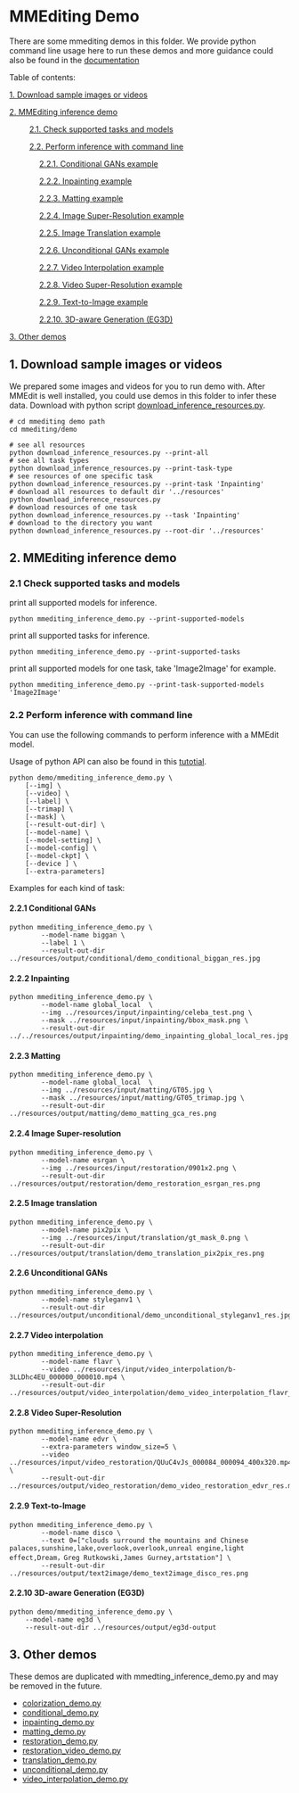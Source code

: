 # MMEditing Demo

There are some mmediting demos in this folder. We provide python command line usage here to run these demos and more guidance could also be found in the [documentation](https://mmediting.readthedocs.io/en/dev-1.x/user_guides/3_inference.html)

Table of contents:

[1. Download sample images or videos](#1-download-sample-images-or-videos)

[2. MMEditing inference demo](#2-mmediting-inference-demo)

&#8195;    [2.1. Check supported tasks and models](#21-check-supported-tasks-and-models)

&#8195;    [2.2. Perform inference with command line](#22-perform-inference-with-command-line)

&#8195;      [2.2.1. Conditional GANs example](#221-conditional-gans)

&#8195;      [2.2.2. Inpainting example](#222-inpainting)

&#8195;      [2.2.3. Matting example](#223-matting)

&#8195;      [2.2.4. Image Super-Resolution example](#224-image-super-resolution)

&#8195;      [2.2.5. Image Translation example](#225-image-translation)

&#8195;      [2.2.6. Unconditional GANs example](#226-unconditional-gans)

&#8195;      [2.2.7. Video Interpolation example](#227-video-interpolation)

&#8195;      [2.2.8. Video Super-Resolution example](#228-video-super-resolution)

&#8195;      [2.2.9. Text-to-Image example](#229-text-to-image)

&#8195;      [2.2.10. 3D-aware Generation (EG3D)](#2210-3d-aware-generation-eg3d)

[3. Other demos](#3-other-demos)

## 1. Download sample images or videos

We prepared some images and videos for you to run demo with. After MMEdit is well installed, you could use demos in this folder to infer these data.
Download with python script [download_inference_resources.py](./download_inference_resources.py).

```shell
# cd mmediting demo path
cd mmediting/demo

# see all resources
python download_inference_resources.py --print-all
# see all task types
python download_inference_resources.py --print-task-type
# see resources of one specific task
python download_inference_resources.py --print-task 'Inpainting'
# download all resources to default dir '../resources'
python download_inference_resources.py
# download resources of one task
python download_inference_resources.py --task 'Inpainting'
# download to the directory you want
python download_inference_resources.py --root-dir '../resources'
```

## 2. MMEditing inference demo

### 2.1 Check supported tasks and models

print all supported models for inference.

```shell
python mmediting_inference_demo.py --print-supported-models
```

print all supported tasks for inference.

```shell
python mmediting_inference_demo.py --print-supported-tasks
```

print all supported models for one task, take 'Image2Image' for example.

```shell
python mmediting_inference_demo.py --print-task-supported-models 'Image2Image'
```

### 2.2 Perform inference with command line

You can use the following commands to perform inference with a MMEdit model.

Usage of python API can also be found in this [tutotial](./mmediting_inference_tutorial.ipynb).

```shell
python demo/mmediting_inference_demo.py \
    [--img] \
    [--video] \
    [--label] \
    [--trimap] \
    [--mask] \
    [--result-out-dir] \
    [--model-name] \
    [--model-setting] \
    [--model-config] \
    [--model-ckpt] \
    [--device ] \
    [--extra-parameters]
```

Examples for each kind of task:

#### 2.2.1 Conditional GANs

```shell
python mmediting_inference_demo.py \
        --model-name biggan \
        --label 1 \
        --result-out-dir ../resources/output/conditional/demo_conditional_biggan_res.jpg
```

#### 2.2.2 Inpainting

```shell
python mmediting_inference_demo.py \
        --model-name global_local  \
        --img ../resources/input/inpainting/celeba_test.png \
        --mask ../resources/input/inpainting/bbox_mask.png \
        --result-out-dir ../../resources/output/inpainting/demo_inpainting_global_local_res.jpg
```

#### 2.2.3 Matting

```shell
python mmediting_inference_demo.py \
        --model-name global_local  \
        --img ../resources/input/matting/GT05.jpg \
        --mask ../resources/input/matting/GT05_trimap.jpg \
        --result-out-dir ../resources/output/matting/demo_matting_gca_res.png
```

#### 2.2.4 Image Super-resolution

```shell
python mmediting_inference_demo.py \
        --model-name esrgan \
        --img ../resources/input/restoration/0901x2.png \
        --result-out-dir ../resources/output/restoration/demo_restoration_esrgan_res.png
```

#### 2.2.5 Image translation

```shell
python mmediting_inference_demo.py \
        --model-name pix2pix \
        --img ../resources/input/translation/gt_mask_0.png \
        --result-out-dir ../resources/output/translation/demo_translation_pix2pix_res.png
```

#### 2.2.6 Unconditional GANs

```shell
python mmediting_inference_demo.py \
        --model-name styleganv1 \
        --result-out-dir ../resources/output/unconditional/demo_unconditional_styleganv1_res.jpg
```

#### 2.2.7 Video interpolation

```shell
python mmediting_inference_demo.py \
        --model-name flavr \
        --video ../resources/input/video_interpolation/b-3LLDhc4EU_000000_000010.mp4 \
        --result-out-dir ../resources/output/video_interpolation/demo_video_interpolation_flavr_res.mp4
```

#### 2.2.8 Video Super-Resolution

```shell
python mmediting_inference_demo.py \
        --model-name edvr \
        --extra-parameters window_size=5 \
        --video ../resources/input/video_restoration/QUuC4vJs_000084_000094_400x320.mp4 \
        --result-out-dir ../resources/output/video_restoration/demo_video_restoration_edvr_res.mp4
```

#### 2.2.9 Text-to-Image

```shell
python mmediting_inference_demo.py \
        --model-name disco \
        --text 0=["clouds surround the mountains and Chinese palaces,sunshine,lake,overlook,overlook,unreal engine,light effect,Dream，Greg Rutkowski,James Gurney,artstation"] \
        --result-out-dir ../resources/output/text2image/demo_text2image_disco_res.png
```

#### 2.2.10 3D-aware Generation (EG3D)

```shell
python demo/mmediting_inference_demo.py \
    --model-name eg3d \
    --result-out-dir ../resources/output/eg3d-output
```

## 3. Other demos

These demos are duplicated with mmedting_inference_demo.py and may be removed in the future.

- [colorization_demo.py](./colorization_demo.py)
- [conditional_demo.py](./conditional_demo.py)
- [inpainting_demo.py](./inpainting_demo.py)
- [matting_demo.py](./matting_demo.py)
- [restoration_demo.py](./restoration_demo.py)
- [restoration_video_demo.py](./restoration_video_demo.py)
- [translation_demo.py](./translation_demo.py)
- [unconditional_demo.py](./unconditional_demo.py)
- [video_interpolation_demo.py](./video_interpolation_demo.py)
